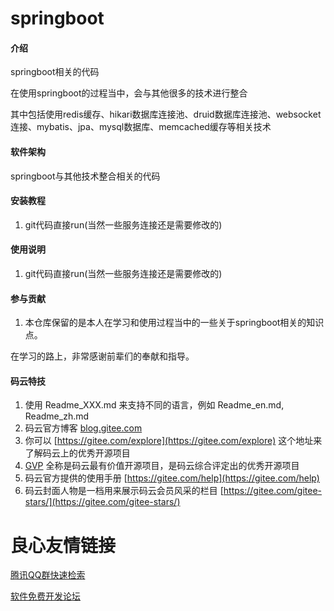 # springboot

#### 介绍
springboot相关的代码

在使用springboot的过程当中，会与其他很多的技术进行整合

其中包括使用redis缓存、hikari数据库连接池、druid数据库连接池、websocket连接、mybatis、jpa、mysql数据库、memcached缓存等相关技术

#### 软件架构
springboot与其他技术整合相关的代码


#### 安装教程

1. git代码直接run(当然一些服务连接还是需要修改的)


#### 使用说明

1. git代码直接run(当然一些服务连接还是需要修改的)


#### 参与贡献

1. 本仓库保留的是本人在学习和使用过程当中的一些关于springboot相关的知识点。

在学习的路上，非常感谢前辈们的奉献和指导。



#### 码云特技

1. 使用 Readme\_XXX.md 来支持不同的语言，例如 Readme\_en.md, Readme\_zh.md
2. 码云官方博客 [blog.gitee.com](https://blog.gitee.com)
3. 你可以 [https://gitee.com/explore](https://gitee.com/explore) 这个地址来了解码云上的优秀开源项目
4. [GVP](https://gitee.com/gvp) 全称是码云最有价值开源项目，是码云综合评定出的优秀开源项目
5. 码云官方提供的使用手册 [https://gitee.com/help](https://gitee.com/help)
6. 码云封面人物是一档用来展示码云会员风采的栏目 [https://gitee.com/gitee-stars/](https://gitee.com/gitee-stars/)

 # 良心友情链接

[腾讯QQ群快速检索](http://u.720life.cn/s/8cf73f7c)

[软件免费开发论坛](http://u.720life.cn/s/bbb01dc0)